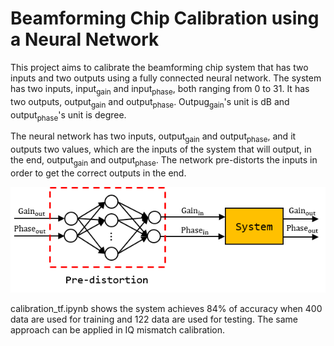 # Beamforming Chip Calibration using a Neural Network

This project aims to calibrate the beamforming chip system that has two inputs and two outputs using a fully connected neural network. The system has two inputs, input<sub>gain</sub> and input<sub>phase</sub>, both ranging from 0 to 31. It has two outputs, output<sub>gain</sub> and output<sub>phase</sub>. Outpug<sub>gain</sub>'s unit is dB and output<sub>phase</sub>'s unit is degree. 

The neural network has two inputs, output<sub>gain</sub> and output<sub>phase</sub>, and it outputs two values, which are the inputs of the system that will output, in the end, output<sub>gain</sub> and output<sub>phase</sub>. The network pre-distorts the inputs in order to get the correct outputs in the end.

<p align="center"> <img src="./images/predistortion.png"> </p>

calibration_tf.ipynb shows the system achieves 84% of accuracy when 400 data are used for training and 122 data are used for testing. The same approach can be applied in IQ mismatch calibration.
